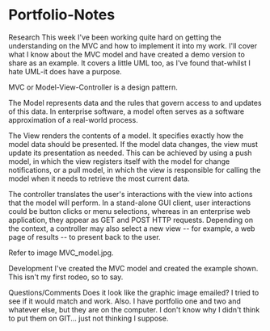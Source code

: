 # Portfolio-Notes

Research
This week I've been working quite hard on getting the understanding on the MVC and how to implement it into my work. I'll cover what I know about the MVC model and have created a demo version to share as an example. It covers a little UML too, as I've found that-whilst I hate UML-it does have a purpose.

MVC or Model-View-Controller is a design pattern. 

The Model represents data and the rules that govern access to and updates of this data. In enterprise software, a model often serves as a software approximation of a real-world process. 

The View renders the contents of a model. It specifies exactly how the model data should be presented. If the model data changes, the view must update its presentation as needed. This can be achieved by using a push model, in which the view registers itself with the model for change notifications, or a pull model, in which the view is responsible for calling the model when it needs to retrieve the most current data.

The controller translates the user's interactions with the view into actions that the model will perform. In a stand-alone GUI client, user interactions could be button clicks or menu selections, whereas in an enterprise web application, they appear as GET and POST HTTP requests. Depending on the context, a controller may also select a new view -- for example, a web page of results -- to present back to the user.

Refer to image MVC_model.jpg.


Development
I've created the MVC model and created the example shown. This isn't my first rodeo, so to say.

Questions/Comments
Does it look like the graphic image emailed? I tried to see if it would match and work.
Also. I have portfolio one and two and whatever else, but they are on the computer. I don't know why I didn't think to put them on GIT... just not thinking I suppose.
